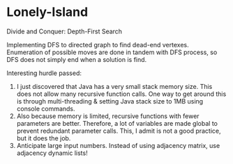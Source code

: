 # Lonely-Island
Divide and Conquer: Depth-First Search

Implementing DFS to directed graph to find dead-end vertexes.
Enumeration of possible moves are done in tandem with DFS process, so DFS does not simply end when a solution is find.

Interesting hurdle passed:
1. I just discovered that Java has a very small stack memory size. This does not allow many recursive function calls.
One way to get around this is through multi-threading & setting Java stack size to 1MB using console commands.
2. Also because memory is limited, recursive functions with fewer parameters are better. Therefore, a lot of variables are made global
to prevent redundant parameter calls. This, I admit is not a good practice, but it does the job.
3. Anticipate large input numbers. Instead of using adjacency matrix, use adjacency dynamic lists!
